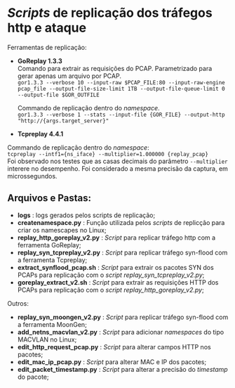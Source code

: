 # _Scripts_ de replicação dos tráfegos http e ataque

Ferramentas de replicação:  
- **GoReplay 1.3.3**  
  Comando para extrair as requisições do PCAP. Parametrizado para gerar apenas um arquivo por PCAP.  
  `gor1.3.3 --verbose 10 --input-raw $PCAP_FILE:80 --input-raw-engine pcap_file --output-file-size-limit 1TB --output-file-queue-limit 0 --output-file $GOR_OUTFILE`  

  Commando de replicação dentro do _namespace_.  
  `gor1.3.3 --verbose 1 --stats --input-file {GOR_FILE} --output-http "http://{args.target_server}"`

- **Tcpreplay 4.4.1**

Commando de replicação dentro do _namespace_:  
`tcpreplay --intf1={ns_iface} --multiplier=1.000000 {replay_pcap}`  
Foi observado nos testes que as casas decimais do parâmetro `--multiplier` interere no desempenho. Foi considerado a mesma precisão da captura, em microssegundos.

## Arquivos e Pastas:  
- **logs** : logs gerados pelos scripts de replicação;
- **createnamespace.py** : Função utilizada pelos _scripts_ de replicção para criar os namescapes no Linux;
- **replay_http_goreplay_v2.py** : _Script_ para replicar tráfego http com a ferramenta GoReplay;
- **replay_syn_tcpreplay_v2.py** : _Script_ para replicar tráfego syn-flood com a ferramenta Tcpreplay;
- **extract_synflood_pcap.sh** : _Script_ para extrair os pacotes SYN dos PCAPs para replicação com o _script_ _replay_syn_tcpreplay_v2.py_;
- **goreplay_extract_v2.sh** : _Script_ para extrair as requisições HTTP dos PCAPs para replicação com o _script_ _replay_http_goreplay_v2.py_;

Outros:  
- **replay_syn_moongen_v2.py** : _Script_ para replicar tráfego syn-flood com a ferramenta MoonGen;
- **add_netns_macvlan_v2.py** : _Script_ para adicionar _namespaces_ do tipo MACVLAN no Linux;
- **edit_http_request_pcap.py** : _Script_ para alterar campos HTTP nos pacotes;
- **edit_mac_ip_pcap.py** : _Script_ para alterar MAC e IP dos pacotes;
- **edit_packet_timestamp.py** : _Script_ para alterar a precisão do _timestamp_ do pacote;
